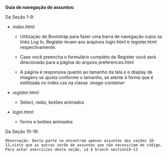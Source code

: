 **Guia de navegação de assuntos:**

Da Seção 1-9:
  - *index.html:*
        
      - Utilização de Bootstrap para fazer uma barra de navegação cujos os links Log In, Register levam aos arquivos login.html e register.html respectivamente.
      
      - Caso você preencha o formulário completo de Register você será direcionado para a página do arquivo preferences.html

      - A página é responsiva quanto ao tamanho da tela e o display de imagens se ajusta conforme o tamanho, se atente à forma que é estilizada no index.css na classe *.image-container*


  - *register.html:*
    
    - Select, radio, botões animados
  

  - *login.html:*
    
    - forms e botões animados

  
Da Seção 10-16:

    Observação: Desta parte se encontram apenas assuntos das seções 10-13,visto que as outras serão de assuntos que não necessitam de código. Para achar exercícios desta seção, vá à branch section10-13
    
